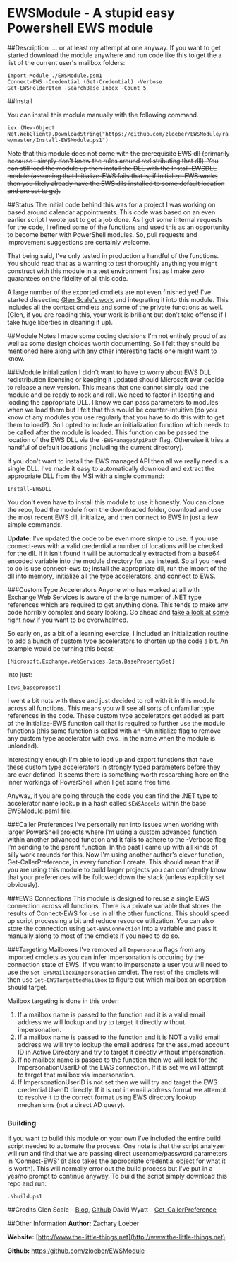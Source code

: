 # EWSModule - A stupid easy Powershell EWS module

##Description
.... or at least my attempt at one anyway. If you want to get started download the module anywhere and run code like this to get the a list of the current user's mailbox folders:

```
Import-Module ./EWSModule.psm1
Connect-EWS -Credential (Get-Credential) -Verbose
Get-EWSFolderItem -SearchBase Inbox -Count 5
```

##Install

You can install this module manually with the following command.

`iex (New-Object Net.WebClient).DownloadString("https://github.com/zloeber/EWSModule/raw/master/Install-EWSModule.ps1")`

~~Note that this module does not come with the prerequisite EWS dll (primarily because I simply don't know the rules around redistributing that dll). You can still load the module up then install the DLL with the Install-EWSDLL module (assuming that Initialize-EWS fails that is, if Initialize-EWS works then you likely already have the EWS dlls installed to some default location and are set to go).~~

##Status
The initial code behind this was for a project I was working on based around calendar appointments. This code was based on an even earlier script I wrote just to get a job done. As I got some internal requests for the code, I refined some of the functions and used this as an opportunity to become better with PowerShell modules. So, pull requests and improvement suggestions are certainly welcome.

That being said, I've only tested in production a handful of the functions. You should read that as a warning to test thoroughly anything you might construct with this module in a test environment first as I make zero guarantees on the fidelity of all this code.

A large number of the exported cmdlets are not even finished yet! I've started dissecting [Glen Scale's work](http://gsexdev.blogspot.com/) and integrating it into this module. This includes all the contact cmdlets and some of the private functions as well. (Glen, if you are reading this, your work is brilliant but don’t take offense if I take huge liberties in cleaning it up).

##Module Notes
I made some coding decisions I'm not entirely proud of as well as some design choices worth documenting. So I felt they should be mentioned here along with any other interesting facts one might want to know.

###Module Initialization
I didn't want to have to worry about EWS DLL redistribution licensing or keeping it updated should Microsoft ever decide to release a new version. This means that one cannot simply load the module and be ready to rock and roll. We need to factor in locating and loading the appropriate DLL. I know we can pass parameters to modules when we load them but I felt that this would be counter-intuitive (do you know of any modules you use regularly that you have to do this with to get them to load?). So I opted to include an initialization function which needs to be called after the module is loaded. This function can be passed the location of the EWS DLL via the  `-EWSManagedApiPath` flag. Otherwise it tries a handful of default locations (including the current directory).

If you don't want to install the EWS managed API then all we really need is a single DLL. I've made it easy to automatically download and extract the appropriate DLL from the MSI with a single command:

`Install-EWSDLL`

You don't even have to install this module to use it honestly. You can clone the repo, load the module from the downloaded folder, download and use the most recent EWS dll, initialize, and then connect to EWS in just a few simple commands.

**Update:** I've updated the code to be even more simple to use. If you use connect-ews with a valid credential a number of locations will be checked for the dll. If it isn't found it will be automatically extracted from a base64 encoded variable into the module directory for use instead. So all you need to do is use connect-ews to; install the appropriate dll, run the import of the dll into memory, initialize all the type accelerators, and connect to EWS.

###Custom Type Accelerators
Anyone who has worked at all with Exchange Web Services is aware of the large number of .NET type references which are required to get anything done. This tends to make any code horribly complex and scary looking. Go ahead and [take a look at some right now](https://raw.githubusercontent.com/gscales/Powershell-Scripts/master/EWSContacts/EWSContactFunctions.ps1) if you want to be overwhelmed.

So early on, as a bit of a learning exercise, I included an initialization routine to add a bunch of custom type accelerators to shorten up the code a bit. An example would be turning this beast:

`[Microsoft.Exchange.WebServices.Data.BasePropertySet]`

into just:

`[ews_basepropset]`

I went a bit nuts with these and just decided to roll with it in this module across all functions. This means you will see all sorts of unfamiliar type references in the code. These custom type accelerators get added as part of the Initialize-EWS function call that is required to further use the module functions (this same function is called with an -Uninitialize flag to remove any custom type accelerator with ews_ in the name when the module is unloaded).

Interestingly enough I'm able to load up and export functions that have these custom type accelerators in strongly typed parameters before they are ever defined. It seems there is something worth researching here on the inner workings of PowerShell when I get some free time.

Anyway, if you are going through the code you can find the .NET type to accelerator name lookup in a hash called `$EWSAccels` within the base EWSModule.psm1 file. 

###Caller Preferences
I've personally run into issues when working with larger PowerShell projects where I'm using a custom advanced function within another advanced function and it fails to adhere to the -Verbose flag I'm sending to the parent function. In the past I came up with all kinds of silly work arounds for this. Now I'm using another author's clever function, Get-CallerPreference, in every function I create. This should mean that if you are using this module to build larger projects you can confidently know that your preferences will be followed down the stack (unless explicitly set obviously).

###EWS Connections
This module is designed to reuse a single EWS connection across all functions. There is a private variable that stores the results of Connect-EWS for use in all the other functions. This should speed up script processing a bit and reduce resource utilization. You can also store the connection using `Get-EWSConnection` into a variable and pass it manually along to most of the cmdlets if you need to do so.

###Targeting Mailboxes
I've removed all `Impersonate` flags from any imported cmdlets as you can infer impersonation is occuring by the connection state of EWS. If you want to impersonate a user you will need to use the `Set-EWSMailboxImpersonation` cmdlet. The rest of the cmdlets will then use `Get-EWSTargettedMailbox` to figure out which mailbox an operation should target.

Mailbox targeting is done in this order:
1. If a mailbox name is passed to the function and it is a valid email address we will lookup and try to target it directly without impersonation.
2. If a mailbox name is passed to the function and it is NOT a valid email address we will try to lookup the email address for the assumed account ID in Active Directory and try to target it directly without impersonation.
2. If no mailbox name is passed to the function then we will look for the ImpersonationUserID of the EWS connection. If it is set we will attempt to target that mailbox via impersonation.
3. If ImpersonationUserID is not set then we will try and target the EWS credential UserID directly. If it is not in email address format we attempt to resolve it to the correct format using EWS directory lookup mechanisms (not a direct AD query).

### Building
If you want to build this module on your own I've included the entire build script needed to automate the process. One note is that the script analyzer will run and find that we are passing direct username/password parameters in 'Connect-EWS' (it also takes the appropriate credential object for what it is worth). This will normally error out the build process but I've put in a yes/no prompt to continue anyway. To build the script simply download this repo and run:

```
.\build.ps1
```

##Credits
Glen Scale - [Blog](http://gsexdev.blogspot.com/), [Github](https://github.com/gscales)
David Wyatt  - [Get-CallerPreference](https://gallery.technet.microsoft.com/scriptcenter/Inherit-Preference-82343b9d)

##Other Information
**Author:** Zachary Loeber

**Website:** [http://www.the-little-things.net](http://www.the-little-things.net)

**Github:** [https:/github.com/zloeber/EWSModule](https:/github.com/zloeber/EWSModule)
